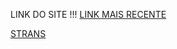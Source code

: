 LINK DO SITE !!!
[LINK MAIS RECENTE](https://measly-plate.surge.sh)

[STRANS](https://overt-hook.surge.sh)


